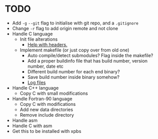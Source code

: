 # TODO

- Add `-g` `--git` flag to initialise with git repo, and a `.gitignore`
- Change `-r` flag to add origin remote and not clone
- Handle C language
	- Init file alterations
		- [Help with headers.](https://stackoverflow.com/questions/4569825/sed-one-liner-to-convert-all-uppercase-to-lowercase)
	- Implement makefile (or just copy over from old one)
		- Auto compile/detect submodules? Flag inside the makefile?
		- Add a proper buildinfo file that has build number, version number, date etc
		- Different build number for each end binary?
		- Save build number inside binary somehow?
		- [Log files](https://stackoverflow.com/questions/54933242/how-do-i-make-a-makefile-to-log-both-command-and-its-output-to-a-file)
- Handle C++ language
	- Copy C with small modifications
- Handle Fortran-90 language
	- Copy C with modifications
	- Add new data directories
	- Remove include directory
- Handle asm
- Handle C with asm
- Get this to be installed with xpbs
